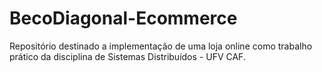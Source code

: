 # BecoDiagonal-Ecommerce
Repositório destinado a implementação de uma loja online como trabalho prático da disciplina de Sistemas Distribuídos - UFV CAF.
